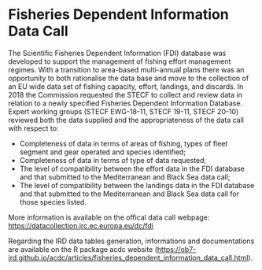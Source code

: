 
<!-- README.md is generated from README.Rmd. Please edit that file and click on Knit button at the end. -->

# Fisheries Dependent Information Data Call

The Scientific Fisheries Dependent Information (FDI) database was
developed to support the management of fishing effort management
regimes. With a transition to area-based multi-annual plans there was an
opportunity to both rationalise the data base and move to the collection
of an EU wide data set of fishing capacity, effort, landings, and
discards. In 2018 the Commission requested the STECF to collect and
review data in relation to a newly specified Fisheries Dependent
Information Database. Expert working groups (STECF EWG-18-11, STECF
19-11, STECF 20-10) reviewed both the data supplied and the
appropriateness of the data call with respect to:

- Completeness of data in terms of areas of fishing, types of fleet
  segment and gear operated and species identified;
- Completeness of data in terms of type of data requested;
- The level of compatibility between the effort data in the FDI database
  and that submitted to the Mediterranean and Black Sea data call;
- The level of compatibility between the landings data in the FDI
  database and that submitted to the Mediterranean and Black Sea data
  call for those species listed.

More information is available on the offical data call webpage:
<https://datacollection.jrc.ec.europa.eu/dc/fdi>

Regarding the IRD data tables generation, informations and
documentations are available on the R package acdc website
(<https://ob7-ird.github.io/acdc/articles/fisheries_dependent_information_data_call.html>).
